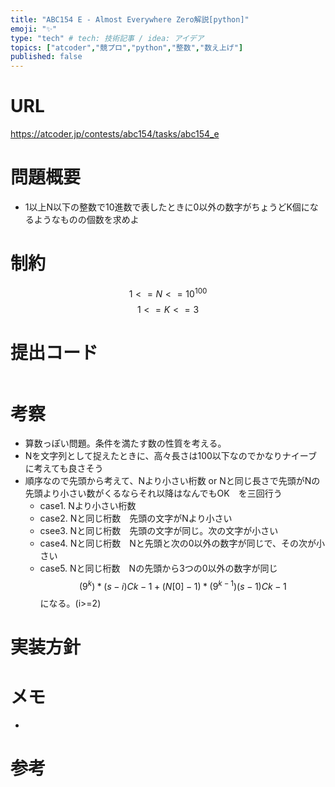 ```yaml
---
title: "ABC154 E - Almost Everywhere Zero解説[python]"
emoji: "✨"
type: "tech" # tech: 技術記事 / idea: アイデア
topics: ["atcoder","競プロ","python","整数","数え上げ"]
published: false
---
```


# URL
https://atcoder.jp/contests/abc154/tasks/abc154_e

# 問題概要
- 1以上N以下の整数で10進数で表したときに0以外の数字がちょうどK個になるようなものの個数を求めよ

# 制約
$$ 1 <= N  <= 10^{100} $$
$$ 1 <= K <= 3 $$

# 提出コード
```python

```

# 考察
- 算数っぽい問題。条件を満たす数の性質を考える。
- Nを文字列として捉えたときに、高々長さは100以下なのでかなりナイーブに考えても良さそう
- 順序なので先頭から考えて、Nより小さい桁数 or Nと同じ長さで先頭がNの先頭より小さい数がくるならそれ以降はなんでもOK　を三回行う
  - case1. Nより小さい桁数
  - case2. Nと同じ桁数　先頭の文字がNより小さい
  - csee3. Nと同じ桁数　先頭の文字が同じ。次の文字が小さい
  - case4. Nと同じ桁数　Nと先頭と次の0以外の数字が同じで、その次が小さい
  - case5. Nと同じ桁数　Nの先頭から3つの0以外の数字が同じ
$$ (9^{k})*(s-i)Ck-1 +(N[0]-1)*(9^{k-1})(s-1)Ck-1 $$
になる。(i>=2)

# 実装方針


# メモ
- 



# 参考
